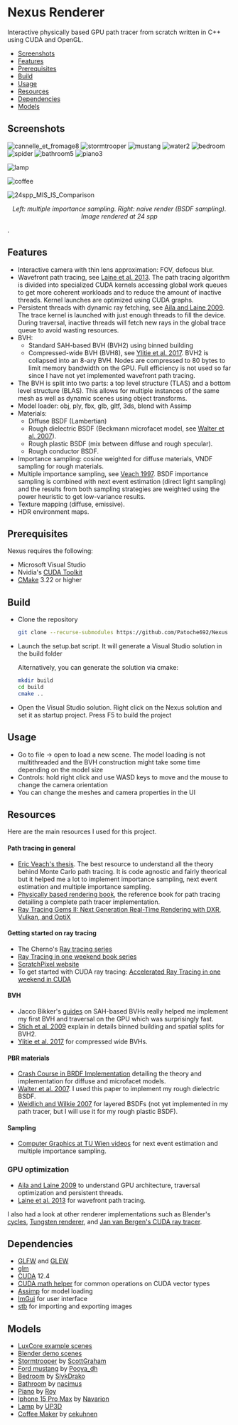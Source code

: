 # Nexus Renderer

Interactive physically based GPU path tracer from scratch written in C++ using CUDA and OpenGL.

- [Screenshots](#screenshots)
- [Features](#features)
- [Prerequisites](#prerequisites)
- [Build](#build)
- [Usage](#usage)
- [Resources](#resources)
- [Dependencies](#dependencies)
- [Models](#models)

## Screenshots

<!--![cannelle_et_fromage3](https://github.com/Patoche692/PathTracer/assets/54531293/1356478c-4c1c-4192-93fb-3798a642b5f4)-->
![cannelle_et_fromage8](https://github.com/user-attachments/assets/a21a9b3a-3cea-4d76-8ee3-3f16de8e4f3a)
![stormtrooper](https://github.com/Patoche692/PathTracer/assets/54531293/865d00db-9711-469a-be3f-c5fe647e4d72)
![mustang](https://github.com/Patoche692/PathTracer/assets/54531293/ffa3f777-da30-4935-92d9-2c21f2d0bc0b)
![water2](https://github.com/Patoche692/Nexus/assets/54531293/7d4a0d12-b630-4024-915d-b26194f49ca7)
![bedroom](https://github.com/Patoche692/Nexus/assets/54531293/391682ab-78f7-4bcb-831f-8a7f84719ca4)
![spider](https://github.com/Patoche692/Nexus/assets/54531293/8b7cdec1-ff7e-42b2-a093-f76261d4e108)
![bathroom5](https://github.com/Patoche692/PathTracer/assets/54531293/d3a828f9-3cb1-4bf7-abce-e193a9968538)
![piano3](https://github.com/Patoche692/PathTracer/assets/54531293/905c2bce-2aac-4b43-818e-ff928d16aab4)
<!--![piano_zoom](https://github.com/Patoche692/PathTracer/assets/54531293/138c3838-6097-49fd-a905-b48878f885d9)-->
![lamp](https://github.com/Patoche692/PathTracer/assets/54531293/d8344999-7289-43be-bf91-b9e99ff67e7d)
<!--![rolls_royce](https://github.com/Patoche692/PathTracer/assets/54531293/9af03cd7-273b-4bad-bf69-3a73ff2f6604)-->
<!--![rolls_royce4](https://github.com/Patoche692/PathTracer/assets/54531293/244558e1-872b-45f5-ac1f-b6b38f027ba0)-->
![coffee](https://github.com/Patoche692/PathTracer/assets/54531293/b860d5a9-99b1-43ef-ad98-8ae17d41a931)
<!--![monster_under_bed](https://github.com/Patoche692/PathTracer/assets/54531293/fdd2a636-e2ef-47cf-8449-c7b2c030d534)-->
<!--![iphone](https://github.com/Patoche692/PathTracer/assets/54531293/d30c0db5-5a8e-4793-bc39-8d8730093800) -->
<!--![iron_man](https://github.com/Patoche692/PathTracer/assets/54531293/700463ed-03cc-412c-a283-ac726a1282ef)-->
<!--![junk_shop](https://github.com/Patoche692/PathTracer/assets/54531293/1c46544b-8889-4b02-bd82-86924ffc36b3)-->
<!--![cornell_box_spheres](https://github.com/Patoche692/PathTracer/assets/54531293/c8028e26-bb3d-45f5-bfdf-d8e1849d3c39)-->
![24spp_MIS_IS_Comparison](https://github.com/user-attachments/assets/bf24f824-c643-47df-ae4d-c474273aa8fb)
<p align="center"><em>Left: multiple importance sampling. Right: naive render (BSDF sampling). Image rendered at 24 spp</em></p>.


## Features
- Interactive camera with thin lens approximation: FOV, defocus blur.
- Wavefront path tracing, see [Laine et al. 2013](https://research.nvidia.com/sites/default/files/pubs/2013-07_Megakernels-Considered-Harmful/laine2013hpg_paper.pdf). The path tracing algorithm is divided into specialized CUDA kernels accessing global work queues to get more coherent workloads and to reduce the amount of inactive threads. Kernel launches are optimized using CUDA graphs.
- Persistent threads with dynamic ray fetching, see [Aila and Laine 2009](https://research.nvidia.com/sites/default/files/pubs/2009-08_Understanding-the-Efficiency/aila2009hpg_paper.pdf). The trace kernel is launched with just enough threads to fill the device. During traversal, inactive threads will fetch new rays in the global trace queue to avoid wasting resources.
- BVH:
   - Standard SAH-based BVH (BVH2) using binned building
   - Compressed-wide BVH (BVH8), see [Ylitie et al. 2017](https://research.nvidia.com/sites/default/files/publications/ylitie2017hpg-paper.pdf). BVH2 is collapsed into an 8-ary BVH. Nodes are compressed to 80 bytes to limit memory bandwidth on the GPU. Full efficiency is not used so far since I have not yet implemented wavefront path tracing.
- The BVH is split into two parts: a top level structure (TLAS) and a bottom level structure (BLAS). This allows for multiple instances of the same mesh as well as dynamic scenes using object transforms.
- Model loader: obj, ply, fbx, glb, gltf, 3ds, blend with Assimp
- Materials:
   - Diffuse BSDF (Lambertian)
   - Rough dielectric BSDF (Beckmann microfacet model, see [Walter et al. 2007](https://www.google.com/url?sa=t&rct=j&q=&esrc=s&source=web&cd=&ved=2ahUKEwilsq_av4qGAxWOSFUIHdm4A64QFnoECBMQAQ&url=https%3A%2F%2Fwww.graphics.cornell.edu%2F~bjw%2Fmicrofacetbsdf.pdf&usg=AOvVaw0iX18V7ncCyVX6K-TPfdO3&opi=89978449)).
   - Rough plastic BSDF (mix between diffuse and rough specular).
   - Rough conductor BSDF.
- Importance sampling: cosine weighted for diffuse materials, VNDF sampling for rough materials.
- Multiple importance sampling, see [Veach 1997](https://graphics.stanford.edu/papers/veach_thesis/thesis.pdf). BSDF importance sampling is combined with next event estimation (direct light sampling) and the results from both sampling strategies are weighted using the power heuristic to get low-variance results.
- Texture mapping (diffuse, emissive).
- HDR environment maps.

## Prerequisites
Nexus requires the following:
- Microsoft Visual Studio
- Nvidia's [CUDA Toolkit](https://developer.nvidia.com/cuda-downloads)
- [CMake](https://cmake.org/download/) 3.22 or higher

## Build
- Clone the repository
   ```sh
   git clone --recurse-submodules https://github.com/Patoche692/Nexus
   ```
- Launch the setup.bat script. It will generate a Visual Studio solution in the build folder

  Alternatively, you can generate the solution via cmake:
  ```sh
  mkdir build
  cd build
  cmake ..
  ```
- Open the Visual Studio solution. Right click on the Nexus solution and set it as startup project. Press F5 to build the project

## Usage
- Go to file -> open to load a new scene. The model loading is not multithreaded and the BVH construction might take some time depending on the model size
- Controls: hold right click and use WASD keys to move and the mouse to change the camera orientation
- You can change the meshes and camera properties in the UI

## Resources
Here are the main resources I used for this project.

#### Path tracing in general
- [Eric Veach's thesis](https://graphics.stanford.edu/papers/veach_thesis/thesis.pdf). The best resource to understand all the theory behind Monte Carlo path tracing. It is code agnostic and fairly theorical but it helped me a lot to implement importance sampling, next event estimation and multiple importance sampling.
- [Physically based rendering book](https://www.pbr-book.org/4ed/contents), the reference book for path tracing detailing a complete path tracer implementation.
- [Ray Tracing Gems II: Next Generation Real-Time Rendering with DXR, Vulkan, and OptiX](https://www.realtimerendering.com/raytracinggems/rtg2/index.html)

#### Getting started on ray tracing
- The Cherno's [Ray tracing series](https://www.youtube.com/playlist?list=PLlrATfBNZ98edc5GshdBtREv5asFW3yXl)
- [Ray Tracing in one weekend book series](https://raytracing.github.io)
- [ScratchPixel website](https://scratchapixel.com)
- To get started with CUDA ray tracing: [Accelerated Ray Tracing in one weekend in CUDA](https://developer.nvidia.com/blog/accelerated-ray-tracing-cuda/)

#### BVH
- Jacco Bikker's [guides](https://jacco.ompf2.com/2022/04/13/how-to-build-a-bvh-part-1-basics/) on SAH-based BVHs really helped me implement my first BVH and traversal on the GPU which was surprisingly fast.
- [Stich et al. 2009](https://www.nvidia.in/docs/IO/77714/sbvh.pdf) explain in details binned building and spatial splits for BVH2.
- [Ylitie et al. 2017](https://research.nvidia.com/sites/default/files/publications/ylitie2017hpg-paper.pdf) for compressed wide BVHs.

#### PBR materials
- [Crash Course in BRDF Implementation](https://boksajak.github.io/files/CrashCourseBRDF.pdf) detailing the theory and implementation for diffuse and microfacet models.
- [Walter et al. 2007](https://www.google.com/url?sa=t&rct=j&q=&esrc=s&source=web&cd=&ved=2ahUKEwilsq_av4qGAxWOSFUIHdm4A64QFnoECBMQAQ&url=https%3A%2F%2Fwww.graphics.cornell.edu%2F~bjw%2Fmicrofacetbsdf.pdf&usg=AOvVaw0iX18V7ncCyVX6K-TPfdO3&opi=89978449). I used this paper to implement my rough dielectric BSDF.
- [Weidlich and Wilkie 2007](https://www.cg.tuwien.ac.at/research/publications/2007/weidlich_2007_almfs/weidlich_2007_almfs-paper.pdf) for layered BSDFs (not yet implemented in my path tracer, but I will use it for my rough plastic BSDF).

#### Sampling
- [Computer Graphics at TU Wien videos](https://www.youtube.com/watch?v=FU1dbi827LY) for next event estimation and multiple importance sampling.

### GPU optimization
- [Aila and Laine 2009](https://research.nvidia.com/sites/default/files/pubs/2009-08_Understanding-the-Efficiency/aila2009hpg_paper.pdf) to understand GPU architecture, traversal optimization and persistent threads.
- [Laine et al. 2013](https://research.nvidia.com/sites/default/files/pubs/2013-07_Megakernels-Considered-Harmful/laine2013hpg_paper.pdf) for wavefront path tracing.

I also had a look at other renderer implementations such as Blender's [cycles](https://github.com/blender/cycles), [Tungsten renderer](https://github.com/tunabrain/tungsten), and [Jan van Bergen's CUDA ray tracer](https://github.com/jan-van-bergen/GPU-Raytracer).

## Dependencies
- [GLFW](https://www.glfw.org) and [GLEW](https://glew.sourceforge.net)
- [glm](https://github.com/g-truc/glm)
- [CUDA](https://developer.nvidia.com/cuda-downloads) 12.4
- [CUDA math helper](https://github.com/NVIDIA/cuda-samples/blob/master/Common/helper_math.h) for common operations on CUDA vector types
- [Assimp](https://github.com/assimp/assimp) for model loading
- [ImGui](https://github.com/ocornut/imgui) for user interface
- [stb](https://github.com/nothings/stb) for importing and exporting images

## Models
- [LuxCore example scenes](https://luxcorerender.org/example-scenes/)
- [Blender demo scenes](https://www.blender.org/download/demo-files/)
- [Stormtrooper](https://www.blendswap.com/blend/13953) by [ScottGraham](https://www.blendswap.com/profile/120125)
- [Ford mustang](https://sketchfab.com/3d-models/ford-mustang-1965-5f4e3965f79540a9888b5d05acea5943) by [Pooya_dh](https://sketchfab.com/Pooya_dh)
- [Bedroom](https://www.blendswap.com/blend/3391) by [SlykDrako](https://www.blendswap.com/profile/324)
- [Bathroom](https://www.blendswap.com/blend/12584) by [nacimus](https://www.blendswap.com/profile/72536)
- [Piano](https://blendswap.com/blend/29080) by [Roy](https://blendswap.com/profile/1508348)
- [Iphone 15 Pro Max](https://sketchfab.com/3d-models/free-iphone15-pro-max-ultra-high-quality-1fb1717d5e204302bfe9969ea77293a4) by [Navarion](https://sketchfab.com/Navarion)
- [Lamp](https://www.blendswap.com/blend/6885) by [UP3D](https://www.blendswap.com/profile/4758)
- [Coffee Maker](https://blendswap.com/blend/16368) by [cekuhnen](https://blendswap.com/profile/13522)
